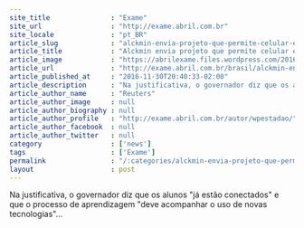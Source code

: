 ```yaml
---
site_title               : "Exame"
site_url                 : "http://exame.abril.com.br"
site_locale              : "pt_BR"
article_slug             : "alckmin-envia-projeto-que-permite-celular-em-sala-de-aula"
article_title            : "Alckmin envia projeto que permite celular em sala de aula"
article_image            : "https://abrilexame.files.wordpress.com/2016/10/size_960_16_9_homem-segura-celular-na-rua.jpg?quality=70&strip=all&w=960"
article_url              : "http://exame.abril.com.br/brasil/alckmin-envia-projeto-que-permite-celular-em-sala-de-aula/"
article_published_at     : "2016-11-30T20:40:33-02:00"
article_description      : "Na justificativa, o governador diz que os alunos 'já estão conectados' e que o processo de aprendizagem 'deve acompanhar o uso de novas tecnologias'..."
article_author_name      : "Reuters"
article_author_image     : null
article_author_biography : null
article_author_profile   : "http://exame.abril.com.br/autor/wpestadao/"
article_author_facebook  : null
article_author_twitter   : null
category                 : ['news']
tags                     : ['Exame']
permalink                : "/:categories/alckmin-envia-projeto-que-permite-celular-em-sala-de-aula/"
layout                   : post
---
```


Na justificativa, o governador diz que os alunos "já estão conectados" e que o processo de aprendizagem "deve acompanhar o uso de novas tecnologias"...
